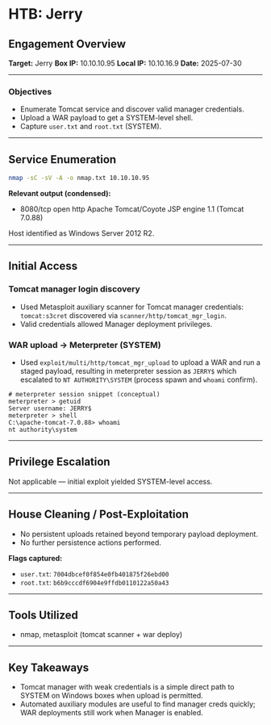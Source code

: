 # HTB: Jerry

## Engagement Overview
**Target:** Jerry
**Box IP:** 10.10.10.95
**Local IP:** 10.10.16.9
**Date:** 2025-07-30

---

### Objectives
- Enumerate Tomcat service and discover valid manager credentials.  
- Upload a WAR payload to get a SYSTEM-level shell.  
- Capture `user.txt` and `root.txt` (SYSTEM).

---

## Service Enumeration

```bash
nmap -sC -sV -A -o nmap.txt 10.10.10.95
```

**Relevant output (condensed):**
- 8080/tcp open http Apache Tomcat/Coyote JSP engine 1.1 (Tomcat 7.0.88)

Host identified as Windows Server 2012 R2.

---

## Initial Access

### Tomcat manager login discovery
- Used Metasploit auxiliary scanner for Tomcat manager credentials: `tomcat:s3cret` discovered via `scanner/http/tomcat_mgr_login`.  
- Valid credentials allowed Manager deployment privileges.

### WAR upload → Meterpreter (SYSTEM)
- Used `exploit/multi/http/tomcat_mgr_upload` to upload a WAR and run a staged payload, resulting in meterpreter session as `JERRY$` which escalated to `NT AUTHORITY\SYSTEM` (process spawn and `whoami` confirm).

```text
# meterpreter session snippet (conceptual)
meterpreter > getuid
Server username: JERRY$
meterpreter > shell
C:\apache-tomcat-7.0.88> whoami
nt authority\system
```

---

## Privilege Escalation

Not applicable — initial exploit yielded SYSTEM-level access.

---

## House Cleaning / Post-Exploitation

- No persistent uploads retained beyond temporary payload deployment.  
- No further persistence actions performed.

**Flags captured:**  
- `user.txt`: `7004dbcef0f854e0fb401875f26ebd00`  
- `root.txt`: `b6b9cccdf6904e9ffdb0110122a50a43`

---

## Tools Utilized
- nmap, metasploit (tomcat scanner + war deploy)

---

## Key Takeaways
- Tomcat manager with weak credentials is a simple direct path to SYSTEM on Windows boxes when upload is permitted.  
- Automated auxiliary modules are useful to find manager creds quickly; WAR deployments still work when Manager is enabled.  
